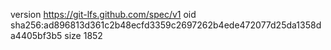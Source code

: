 version https://git-lfs.github.com/spec/v1
oid sha256:ad896813d361c2b48ecfd3359c2697262b4ede472077d25da1358da4405bf3b5
size 1852
